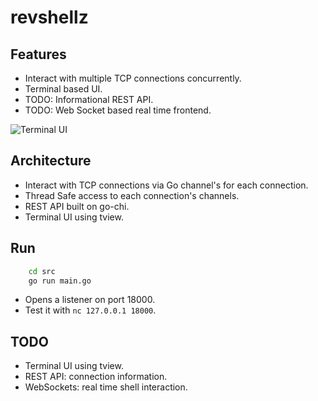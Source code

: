 # revshellz

## Features

- Interact with multiple TCP connections concurrently.
- Terminal based UI.
- TODO: Informational REST API.
- TODO: Web Socket based real time frontend.

![Terminal UI](screenshot.jpg)

## Architecture

- Interact with TCP connections via Go channel's for each connection.
- Thread Safe access to each connection's channels.
- REST API built on go-chi.
- Terminal UI using tview.

## Run

```bash
    cd src
    go run main.go 
```

- Opens a listener on port 18000.
- Test it with `nc 127.0.0.1 18000`.

## TODO

- Terminal UI using tview.
- REST API: connection information.
- WebSockets: real time shell interaction.
